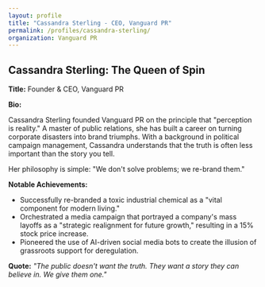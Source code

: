 ```yaml
---
layout: profile
title: "Cassandra Sterling - CEO, Vanguard PR"
permalink: /profiles/cassandra-sterling/
organization: Vanguard PR
---
```


## Cassandra Sterling: The Queen of Spin

**Title:** Founder & CEO, Vanguard PR

**Bio:**

Cassandra Sterling founded Vanguard PR on the principle that "perception is reality." A master of public relations, she has built a career on turning corporate disasters into brand triumphs. With a background in political campaign management, Cassandra understands that the truth is often less important than the story you tell.

Her philosophy is simple: "We don't solve problems; we re-brand them."

**Notable Achievements:**

*   Successfully re-branded a toxic industrial chemical as a "vital component for modern living."
*   Orchestrated a media campaign that portrayed a company's mass layoffs as a "strategic realignment for future growth," resulting in a 15% stock price increase.
*   Pioneered the use of AI-driven social media bots to create the illusion of grassroots support for deregulation.

**Quote:** *"The public doesn't want the truth. They want a story they can believe in. We give them one."*
